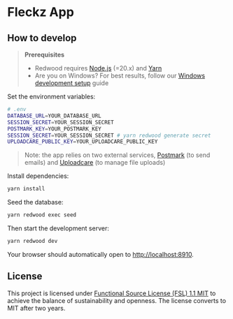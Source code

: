 # Fleckz App


## How to develop

> **Prerequisites**
>
> - Redwood requires [Node.js](https://nodejs.org/en/) (=20.x) and [Yarn](https://yarnpkg.com/)
> - Are you on Windows? For best results, follow our [Windows development setup](https://redwoodjs.com/docs/how-to/windows-development-setup) guide

Set the environment variables:

```bash
# .env
DATABASE_URL=YOUR_DATABASE_URL
SESSION_SECRET=YOUR_SESSION_SECRET
POSTMARK_KEY=YOUR_POSTMARK_KEY
SESSION_SECRET=YOUR_SESSION_SECRET # yarn redwood generate secret
UPLOADCARE_PUBLIC_KEY=YOUR_UPLOADCARE_PUBLIC_KEY
```

> Note: the app relies on two external services, [Postmark](https://postmarkapp.com/) (to send emails) and [Uploadcare](https://uploadcare.com/) (to manage file uploads)

Install dependencies:

```bash
yarn install
```

Seed the database:

```bash
yarn redwood exec seed
```

Then start the development server:

```bash
yarn redwood dev
```

Your browser should automatically open to [http://localhost:8910](http://localhost:8910).


## License

This project is licensed under [Functional Source License (FSL) 1.1 MIT](https://fsl.software/) to achieve the balance of sustainability and openness.
The license converts to MIT after two years.
